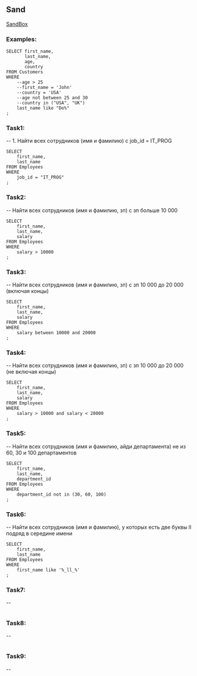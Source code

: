 Sand
----------------
[SandBox](https://www.programiz.com/sql/online-compiler/)

### Examples:
```
SELECT first_name, 
       last_name,
       age,
       country
FROM Customers
WHERE 
	--age > 25
	--first_name = 'John'
    --country = 'USA'
    --age not between 25 and 30
    --country in ("USA", "UK")
    last_name like "Do%"
;
```

### Task1:
--  1. Найти всех сотрудников (имя и фамилию) c job_id = IT_PROG
```
SELECT
    first_name,
    last_name
FROM Employees
WHERE
    job_id = "IT_PROG"
;
```
### Task2:
--  Найти всех сотрудников (имя и фамилию, зп) с зп больше 10 000
```
SELECT
    first_name,
    last_name,
    salary
FROM Employees
WHERE
    salary > 10000
;
```
### Task3:
--  Найти всех сотрудников (имя и фамилию, зп) с зп 10 000 до 20 000 (включая концы)
```
SELECT
    first_name,
    last_name,
    salary
FROM Employees
WHERE
    salary between 10000 and 20000
;
```
### Task4:
-- Найти всех сотрудников (имя и фамилию, зп) с зп 10 000 до 20 000 (не включая концы)
```
SELECT
    first_name,
    last_name,
    salary
FROM Employees
WHERE
    salary > 10000 and salary < 20000
;
```
### Task5:
-- Найти всех сотрудников (имя и фамилию, айди департамента) не из 60, 30 и 100 департаментов
```
SELECT
    first_name,
    last_name,
    department_id
FROM Employees
WHERE
    department_id not in (30, 60, 100)
;
```
### Task6:
--  Найти всех сотрудников (имя и фамилию), у которых есть две буквы ll подряд в середине имени
```
SELECT
	first_name,
    last_name
FROM Employees
WHERE
	first_name like '%_ll_%'
;
```
### Task7:
-- 
```
```
### Task8:
-- 
```
```
### Task9:
-- 
```
```
